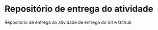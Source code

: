 # Repositório de entrega do atividade
Repositório de entrega do atividade de entrega do Git e Github
